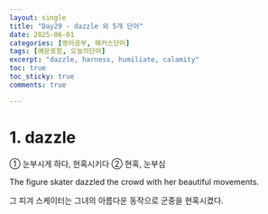 ```yaml
---
layout: single
title: "Day29 - dazzle 외 5개 단어"
date: 2025-06-01
categories: [영어공부, 해커스단어]
tags: [예문포함, 오늘의단어]
excerpt: "dazzle, harness, humiliate, calamity"
toc: true
toc_sticky: true
comments: true

---
```


# 1. dazzle
① 눈부시게 하다, 현혹시키다 ② 현혹, 눈부심

The figure skater dazzled the crowd with her beautiful movements.

그 피겨 스케이터는 그녀의 아름다운 동작으로 군중을 현혹시켰다.